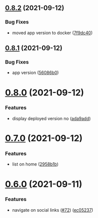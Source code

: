 ## [0.8.2](https://github.com/EddieHubCommunity/LinkFree/compare/v0.8.1...v0.8.2) (2021-09-12)


### Bug Fixes

* moved app version to docker ([7f9dc40](https://github.com/EddieHubCommunity/LinkFree/commit/7f9dc401e490739d5758c7feccbe816a39d0dae2))



## [0.8.1](https://github.com/EddieHubCommunity/LinkFree/compare/v0.8.0...v0.8.1) (2021-09-12)


### Bug Fixes

* app version ([56086b0](https://github.com/EddieHubCommunity/LinkFree/commit/56086b08c18542b985bc6575fb2b37ebe847bb00))



# [0.8.0](https://github.com/EddieHubCommunity/LinkFree/compare/v0.7.0...v0.8.0) (2021-09-12)


### Features

* display deployed version no ([ada9add](https://github.com/EddieHubCommunity/LinkFree/commit/ada9addd2d2846f3dc9c17f866a1e5dd659b3de7))



# [0.7.0](https://github.com/EddieHubCommunity/LinkFree/compare/v0.6.0...v0.7.0) (2021-09-12)


### Features

* list on home ([2958b1b](https://github.com/EddieHubCommunity/LinkFree/commit/2958b1bc8aa2bccf2ae305f0f8bba7d244a403ec))



# [0.6.0](https://github.com/EddieHubCommunity/LinkFree/compare/v0.5.2...v0.6.0) (2021-09-11)


### Features

* navigate on social links ([#72](https://github.com/EddieHubCommunity/LinkFree/issues/72)) ([ec05237](https://github.com/EddieHubCommunity/LinkFree/commit/ec0523738d0a1eda24859b646c012f379d329530))



